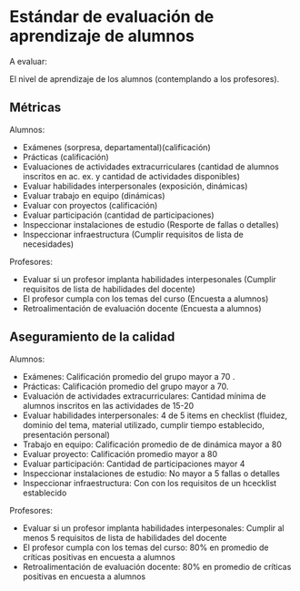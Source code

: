 # Estándar de evaluación de aprendizaje de alumnos

A evaluar:

El nivel de aprendizaje de los alumnos (contemplando a los profesores).

## Métricas

Alumnos:

- Exámenes (sorpresa, departamental)(calificación)
- Prácticas (calificación)
- Evaluaciones de actividades extracurriculares (cantidad de alumnos inscritos
en ac. ex. y cantidad de actividades disponibles)
- Evaluar habilidades interpersonales (exposición, dinámicas)
- Evaluar trabajo en equipo (dinámicas)
- Evaluar con proyectos (calificación)
- Evaluar participación (cantidad de participaciones)
- Inspeccionar instalaciones de estudio (Resporte de fallas o detalles)
- Inspeccionar infraestructura (Cumplir requisitos de lista de necesidades)

Profesores:

- Evaluar si un profesor implanta habilidades interpesonales (Cumplir requisitos
de lista de habilidades del docente)
- El profesor cumpla con los temas del curso (Encuesta a alumnos)
- Retroalimentación de evaluación docente (Encuesta a alumnos)

## Aseguramiento de la calidad

Alumnos:

- Exámenes: Calificación promedio del grupo mayor a 70 .
- Prácticas: Calificación promedio del grupo mayor a 70.
- Evaluación de actividades extracurriculares: Cantidad mínima de alumnos inscritos
en las actividades de 15-20
- Evaluar habilidades interpersonales: 4 de 5 items en checklist (fluidez,
dominio del tema, material utilizado, cumplir tiempo establecido, presentación
personal)
- Trabajo en equipo: Calificación promedio de de dinámica mayor a 80
- Evaluar proyecto: Calificación promedio mayor a 80
- Evaluar participación: Cantidad de participaciones mayor 4
- Inspeccionar instalaciones de estudio: No mayor a 5 fallas o detalles
- Inspeccionar infraestructura: Con con los requisitos de un hcecklist establecido

Profesores:

- Evaluar si un profesor implanta habilidades interpesonales: Cumplir al menos 5
requisitos de lista de habilidades del docente
- El profesor cumpla con los temas del curso: 80% en  promedio de críticas
positivas en encuesta a alumnos
- Retroalimentación de evaluación docente: 80% en  promedio de críticas
positivas en encuesta a alumnos